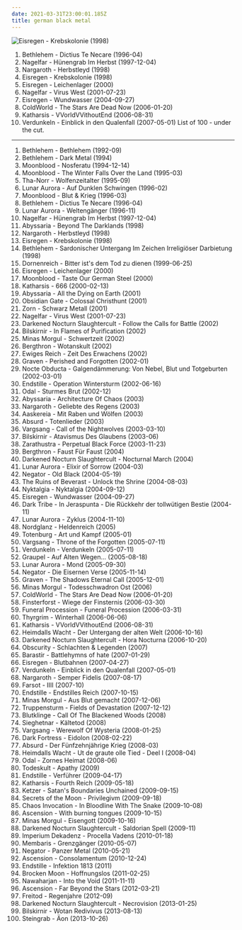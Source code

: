 ```yaml
---
date: 2021-03-31T23:00:01.185Z
title: german black metal
---
```

![Eisregen - Krebskolonie (1998)](http://coverartarchive.org/release/1e21ea40-21dc-4365-8736-26fb0be6ce9d/2192435340-500.jpg "Eisregen - Krebskolonie (1998)")
1. <span title="#black_metal #dark_metal #depressive_black_metal #suicidal_black_metal">Bethlehem - Dictius Te Necare (1996-04)</span>
2. <span title="#black_metal">Nagelfar - Hünengrab Im Herbst (1997-12-04)</span>
3. <span title="#black_metal #german #german_black_metal">Nargaroth - Herbstleyd (1998)</span>
4. <span title="#black_metal">Eisregen - Krebskolonie (1998)</span>
5. <span title="#dark_metal #black_metal #death_metal">Eisregen - Leichenlager (2000)</span>
6. <span title="#black_metal #german_black_metal">Nagelfar - Virus West (2001-07-23)</span>
7. <span title="#dark_metal #metal #death_metal">Eisregen - Wundwasser (2004-09-27)</span>
8. <span title="#black_metal #depressive_black_metal">ColdWorld - The Stars Are Dead Now (2006-01-20)</span>
9. <span title="#black_metal #german_black_metal #2006 #raw_black_metal">Katharsis - VVorldVVithoutEnd (2006-08-31)</span>
10. <span title="#atmospheric_black_metal #2007 #black_metal #german_black_metal #metal">Verdunkeln - Einblick in den Qualenfall (2007-05-01)</span>
List of 100 - under the cut.
<!-- more -->
-----
1. <span title="#black_metal #female_fronted_metal #metal #depressive_black_metal #black_doom_metal #dark_metal #german_black_metal">Bethlehem - Bethlehem (1992-09)</span>
2. <span title="#doom_metal #black_metal #dark_metal #black_doom_metal #death_doom_metal">Bethlehem - Dark Metal (1994)</span>
3. <span title="#black_metal #raw_black_metal">Moonblood - Nosferatu (1994-12-14)</span>
4. <span title="#black_metal #german_black_metal">Moonblood - The Winter Falls Over the Land (1995-03)</span>
5. <span title="#ambient_black_metal #atmospheric_black_metal #german_black_metal #second_wave_of_black_metal">Tha-Norr - Wolfenzeitalter (1995-09)</span>
6. <span title="#black_metal #germany #german #german_black_metal">Lunar Aurora - Auf Dunklen Schwingen (1996-02)</span>
7. <span title="#black_metal #raw_black_metal #kvlt #true_black_metal #epic #black_metal_ist_krieg #epic_black_metal #kvlt_black_metal">Moonblood - Blut & Krieg (1996-03)</span>
8. <span title="#black_metal #dark_metal #depressive_black_metal #suicidal_black_metal">Bethlehem - Dictius Te Necare (1996-04)</span>
9. <span title="#black_metal #eternal_creations_of_infinite_grandeur">Lunar Aurora - Weltengänger (1996-11)</span>
10. <span title="#black_metal">Nagelfar - Hünengrab Im Herbst (1997-12-04)</span>
11. <span title="#symphonic_black_metal #german_black_metal">Abyssaria - Beyond The Darklands (1998)</span>
12. <span title="#black_metal #german #german_black_metal">Nargaroth - Herbstleyd (1998)</span>
13. <span title="#black_metal">Eisregen - Krebskolonie (1998)</span>
14. <span title="#black_metal #black_doom_metal #dark_metal">Bethlehem - Sardonischer Untergang Im Zeichen Irreligiöser Darbietung (1998)</span>
15. <span title="#black_metal #symphonic_black_metal">Dornenreich - Bitter ist's dem Tod zu dienen (1999-06-25)</span>
16. <span title="#dark_metal #black_metal #death_metal">Eisregen - Leichenlager (2000)</span>
17. <span title="#black_metal #raw_black_metal #german_black_metal">Moonblood - Taste Our German Steel (2000)</span>
18. <span title="#black_metal #german_black_metal">Katharsis - 666 (2000-02-13)</span>
19. <span title="#metal #german_black_metal">Abyssaria - All the Dying on Earth (2001)</span>
20. <span title="#symphonic_black_metal #2001 #black_metal">Obsidian Gate - Colossal Christhunt (2001)</span>
21. <span title="#german_black_metal #black_metal #zorn">Zorn - Schwarz Metall (2001)</span>
22. <span title="#black_metal #german_black_metal">Nagelfar - Virus West (2001-07-23)</span>
23. <span title="#black_metal #german_black_metal #2001 #female_fronted_metal #metal #awesome_drums #fast_old_school_black_metal">Darkened Nocturn Slaughtercult - Follow the Calls for Battle (2002)</span>
24. <span title="#black_metal #raw_black_metal #german_black_metal #totec_radio #pagan_black_metal #german_raw_black_metal">Bilskirnir - In Flames of Purification (2002)</span>
25. <span title="#pagan_metal #black_metal">Minas Morgul - Schwertzeit (2002)</span>
26. <span title="#black_metal #viking_metal #germany #german #pagan_black_metal #german_black_metal #german_viking_metal #german_pagan_black_metal">Bergthron - Wotanskult (2002)</span>
27. <span title="#german_black_metal">Ewiges Reich - Zeit Des Erwachens (2002)</span>
28. <span title="#german_black_metal">Graven - Perished and Forgotten (2002-01)</span>
29. <span title="#black_metal #avant_garde_metal #german_black_metal">Nocte Obducta - Galgendämmerung: Von Nebel, Blut und Totgeburten (2002-03-01)</span>
30. <span title="#black_metal #german_black_metal">Endstille - Operation Wintersturm (2002-06-16)</span>
31. <span title="#german_black_metal">Odal - Sturmes Brut (2002-12)</span>
32. <span title="#black_metal #german_black_metal">Abyssaria - Architecture Of Chaos (2003)</span>
33. <span title="#black_metal #depressive_black_metal #suicidal_black_metal">Nargaroth - Geliebte des Regens (2003)</span>
34. <span title="#pagan_black_metal">Aaskereia - Mit Raben und Wölfen (2003)</span>
35. <span title="#black_metal #nsbm #hitler #adolf_hitler #brown_music_for_pink_people #racism_in_music_sucks #reincarnation_of_hitler #bonehead #worse_than_hitler #white_powder #anticommunist #brutal_nazi_scumcore_with_fascist_influence_and_guest_vocalist_adolf_hitler #white_powercore #nazi_kircore #anal_music_for_anal_people #nazi_scumcore #my_brother_became_nazi_fucking_scum_after_listening_to_this #nazi_fucking_scum #only_cocksuckers_can_listen_to_this_shit">Absurd - Totenlieder (2003)</span>
36. <span title="#german_black_metal">Vargsang - Call of the Nightwolves (2003-03-10)</span>
37. <span title="#german_black_metal #great_title">Bilskirnir - Atavismus Des Glaubens (2003-06)</span>
38. <span title="#german_black_metal">Zarathustra - Perpetual Black Force (2003-11-23)</span>
39. <span title="#black_metal #viking_metal #germany #german #german_black_metal #have #german_viking_metal #pagan_atmospheric_dark_metal">Bergthron - Faust Für Faust (2004)</span>
40. <span title="#black_metal #female_fronted_metal #german_black_metal">Darkened Nocturn Slaughtercult - Nocturnal March (2004)</span>
41. <span title="#black_metal #atmospheric_black_metal #metal #german_black_metal">Lunar Aurora - Elixir of Sorrow (2004-03)</span>
42. <span title="#black_metal">Negator - Old Black (2004-05-19)</span>
43. <span title="#black_metal #atmospheric_black_metal">The Ruins of Beverast - Unlock the Shrine (2004-08-03)</span>
44. <span title="#depressive_black_metal">Nyktalgia - Nyktalgia (2004-09-12)</span>
45. <span title="#dark_metal #metal #death_metal">Eisregen - Wundwasser (2004-09-27)</span>
46. <span title="#black_metal #2004">Dark Tribe - In Jeraspunta - Die Rückkehr der tollwütigen Bestie (2004-11)</span>
47. <span title="#atmospheric_black_metal">Lunar Aurora - Zyklus (2004-11-10)</span>
48. <span title="#black_metal #metal #german #extreme_metal #melodic_black_metal #nsbm #german_black_metal">Nordglanz - Heldenreich (2005)</span>
49. <span title="#nsbm #german_black_metal">Totenburg - Art und Kampf (2005-01)</span>
50. <span title="#german_black_metal">Vargsang - Throne of the Forgotten (2005-07-11)</span>
51. <span title="#metal">Verdunkeln - Verdunkeln (2005-07-11)</span>
52. <span title="#german_black_metal #black_metal #cold_dimensions">Graupel - Auf Alten Wegen... (2005-08-18)</span>
53. <span title="#black_metal">Lunar Aurora - Mond (2005-09-30)</span>
54. <span title="#black_metal">Negator - Die Eisernen Verse (2005-11-14)</span>
55. <span title="#german_black_metal #true_black_metal">Graven - The Shadows Eternal Call (2005-12-01)</span>
56. <span title="#black_metal #pagan_metal">Minas Morgul - Todesschwadron Ost (2006)</span>
57. <span title="#black_metal #depressive_black_metal">ColdWorld - The Stars Are Dead Now (2006-01-20)</span>
58. <span title="#black_metal #metal #folk_metal #german #melodic_black_metal #german_black_metal">Finsterforst - Wiege der Finsternis (2006-03-30)</span>
59. <span title="#german_black_metal #anti_cosmic_metal_of_death #have">Funeral Procession - Funeral Procession (2006-03-31)</span>
60. <span title="#black_metal #metal #german_black_metal">Thyrgrim - Winterhall (2006-06-06)</span>
61. <span title="#black_metal #german_black_metal #2006 #raw_black_metal">Katharsis - VVorldVVithoutEnd (2006-08-31)</span>
62. <span title="#black_metal #pagan_metal #german_black_metal #top_20_of_2006 #underrated_as_fuck">Heimdalls Wacht - Der Untergang der alten Welt (2006-10-16)</span>
63. <span title="#black_metal #german_black_metal">Darkened Nocturn Slaughtercult - Hora Nocturna (2006-10-20)</span>
64. <span title="#viking_metal #black_metal">Obscurity - Schlachten & Legenden (2007)</span>
65. <span title="#black_metal #german_black_metal">Barastir - Battlehymns of hate (2007-01-29)</span>
66. <span title="#dark_metal #melodic_black_metal #metal">Eisregen - Blutbahnen (2007-04-27)</span>
67. <span title="#atmospheric_black_metal #2007 #black_metal #german_black_metal #metal">Verdunkeln - Einblick in den Qualenfall (2007-05-01)</span>
68. <span title="#black_metal #german_black_metal #nargaroth #christmas_black_metal #semper_fidelis">Nargaroth - Semper Fidelis (2007-08-17)</span>
69. <span title="#black_metal #german_black_metal #eternal_creations_of_infinite_grandeur #top_20_of_2007">Farsot - IIII (2007-10)</span>
70. <span title="#black_metal">Endstille - Endstilles Reich (2007-10-15)</span>
71. <span title="#black_metal #pagan_metal #fully_streamable_albums #pagan_black_metal #german_black_metal #streamable #fully_streamable">Minas Morgul - Aus Blut gemacht (2007-12-06)</span>
72. <span title="#black_metal #war_metal #2007 #metal #germany #death_metal #german #2000_s #german_black_metal #german_metal #german_death_metal #war_black_metal #2007_metal #2000_s_metal #2000_s_death_metal #2000_s_war_metal #2007_war_metal #2007_death_metal">Truppensturm - Fields of Devastation (2007-12-12)</span>
73. <span title="#atmospheric_black_metal #black_metal #depressive_black_metal #german_black_metal">Blutklinge - Call Of The Blackened Woods (2008)</span>
74. <span title="#black_metal #atmospheric_black_metal #german_black_metal">Sieghetnar - Kältetod (2008)</span>
75. <span title="#german_black_metal #black_metal">Vargsang - Werewolf Of Wysteria (2008-01-25)</span>
76. <span title="#black_metal #melodic_black_metal">Dark Fortress - Eidolon (2008-02-22)</span>
77. <span title="#black_metal #pagan_metal">Absurd - Der Fünfzehnjährige Krieg (2008-03)</span>
78. <span title="#black_metal #german_black_metal">Heimdalls Wacht - Ut de graute olle Tied - Deel I (2008-04)</span>
79. <span title="#german_black_metal #black_metal #pagan_metal #pagan_black_metal">Odal - Zornes Heimat (2008-06)</span>
80. <span title="#depressive_black_metal #german_black_metal">Todeskult - Apathy (2009)</span>
81. <span title="#black_metal">Endstille - Verführer (2009-04-17)</span>
82. <span title="#black_metal #2009 #norma_evangelium_diaboli">Katharsis - Fourth Reich (2009-05-18)</span>
83. <span title="#black_metal #thrash_metal #2009 #metal #germany #german #satanic #2000_s #satan #blackened_thrash_metal #german_black_metal #german_metal #satanic_black_metal #black_thrash_metal #german_thrash_metal #satanic_thrash_metal #satanic_metal #2009_metal #blackened_speed_metal #black_speed_metal #2000_s_thrash_metal #2009_black_metal #2000_s_black_metal #2009_thrash_metal">Ketzer - Satan's Boundaries Unchained (2009-09-15)</span>
84. <span title="#black_metal #2009 #progressive_black_metal">Secrets of the Moon - Privilegivm (2009-09-18)</span>
85. <span title="#2009 #black_metal #2000_s #german_black_metal #orthodox_black_metal #religious_black_metal #mighty_albums">Chaos Invocation - In Bloodline With The Snake (2009-10-08)</span>
86. <span title="#black_metal">Ascension - With burning tongues (2009-10-15)</span>
87. <span title="#black_metal #german_black_metal">Minas Morgul - Eisengott (2009-10-16)</span>
88. <span title="#black_metal #female_fronted_metal #german_black_metal">Darkened Nocturn Slaughtercult - Saldorian Spell (2009-11)</span>
89. <span title="#black_metal #atmospheric_black_metal #2010">Imperium Dekadenz - Procella Vadens (2010-01-18)</span>
90. <span title="#black_metal #german_black_metal #great_album #supreme_albums #top_20_of_2010">Membaris - Grenzgänger (2010-05-07)</span>
91. <span title="#black_metal">Negator - Panzer Metal (2010-05-21)</span>
92. <span title="#black_metal">Ascension - Consolamentum (2010-12-24)</span>
93. <span title="#black_metal #german #german_black_metal">Endstille - Infektion 1813 (2011)</span>
94. <span title="#black_metal #metal #germany #atmospheric #melancholy #german #melancholic #suicidal #atmospheric_black_metal #suicidal_black_metal #depressive_black_metal #melancholic_black_metal #depressive #german_black_metal #depressive_suicidal_black_metal #suicidal_depressive_black_metal #northern_silence #german_depressive_black_metal">Brocken Moon - Hoffnungslos (2011-02-25)</span>
95. <span title="#german_black_metal #black_metal">Nawaharjan - Into the Void (2011-11-11)</span>
96. <span title="#power_metal #2012 #trance #black_metal #metal #speed_metal #german #german_black_metal #orthodox_black_metal">Ascension - Far Beyond the Stars (2012-03-21)</span>
97. <span title="#black_metal #depressive_rock #post_black_metal #german_black_metal">Freitod - Regenjahre (2012-09)</span>
98. <span title="#black_metal #2013 #female_fronted_metal #metal #german_black_metal">Darkened Nocturn Slaughtercult - Necrovision (2013-01-25)</span>
99. <span title="#black_metal #german_black_metal">Bilskirnir - Wotan Redivivus (2013-08-13)</span>
100. <span title="#black_metal #melodic_black_metal #atmospheric_black_metal #depressive_black_metal #german_black_metal #underground_black_metal #black_metal_from_germany #lycaner_records #wolfsgrimm_records">Steingrab - Äon (2013-10-26)</span>
